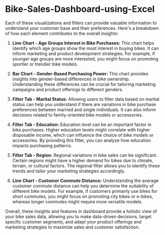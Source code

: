# Bike-Sales-Dashboard-using-Excel

Each of these visualizations and filters can provide valuable information to understand your customer base and their preferences. Here's a breakdown of how each element contributes to the overall insights:

1. **Line Chart - Age Groups Interest in Bike Purchases:** This chart helps identify which age groups show the most interest in buying bikes. It can inform marketing and product development strategies. For example, if younger age groups are more interested, you might focus on promoting sportier or trendier bike models.

2. **Bar Chart - Gender-Based Purchasing Power:** This chart provides insights into gender-based differences in bike ownership. Understanding these differences can be crucial for tailoring marketing campaigns and product offerings to different genders.

3. **Filter Tab - Marital Status:** Allowing users to filter data based on marital status can help you understand if there are variations in bike purchase preferences between married and single individuals. It can also inform decisions related to family-oriented bike models or accessories.

4. **Filter Tab - Education:** Education level can be an important factor in bike purchases. Higher education levels might correlate with higher disposable income, which can influence the choice of bike models or accessories. By providing this filter, you can analyze how education impacts purchasing patterns.

5. **Filter Tab - Region:** Regional variations in bike sales can be significant. Certain regions might have a higher demand for bikes due to climate, terrain, or cultural factors. The regional filter allows you to identify these trends and tailor your marketing strategies accordingly.

6. **Line Chart - Customer Commute Distance:** Understanding the average customer commute distance can help you determine the suitability of different bike models. For example, if customers primarily use bikes for short commutes, you might focus on promoting city bikes or e-bikes, whereas longer commutes might require more versatile models.

Overall, these insights and features in  dashboard provide a holistic view of your bike sales data, allowing you to make data-driven decisions, target specific customer segments, and adapt your product offerings and marketing strategies to maximize sales and customer satisfaction.
